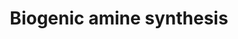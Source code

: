 ---
annotations:
- id: PW:0001234
  parent: classic metabolic pathway
  type: Pathway Ontology
  value: biogenic amine biosynthetic pathway
- id: PW:0000436
  parent: classic metabolic pathway
  type: Pathway Ontology
  value: amine neurotransmitter metabolic pathway
authors:
- AlexanderPico
- MaintBot
- Khanspers
- Thomas
- MartijnVanIersel
- Christine Chichester
- Egonw
- Evelo
- AARandCo
- Mkutmon
- Eweitz
- Finterly
description: 'Biogenic amines are one of two broad classes of classical neurotransmitters
  (the other being amino acids) and include: acetylcholine, serotonin, histamine,
  and the catecholamines epinephrine, norepinephrine, and dopamine.  Source: http://www.whatislife.com/reader2/Metabolism/pathway/Neurotransmitter.html  Proteins
  on this pathway have targeted assays available via the [https://assays.cancer.gov/available_assays?wp_id=WP550
  CPTAC Assay Portal]'
last-edited: 2021-06-17
organisms:
- Homo sapiens
redirect_from:
- /index.php/Pathway:WP550
- /instance/WP550
- /instance/WP550_rr119093
revision: r119093
schema-jsonld:
- '@context': https://schema.org/
  '@id': https://wikipathways.github.io/pathways/WP550.html
  '@type': Dataset
  creator:
    '@type': Organization
    name: WikiPathways
  description: 'Biogenic amines are one of two broad classes of classical neurotransmitters
    (the other being amino acids) and include: acetylcholine, serotonin, histamine,
    and the catecholamines epinephrine, norepinephrine, and dopamine.  Source: http://www.whatislife.com/reader2/Metabolism/pathway/Neurotransmitter.html  Proteins
    on this pathway have targeted assays available via the [https://assays.cancer.gov/available_assays?wp_id=WP550
    CPTAC Assay Portal]'
  keywords:
  - 5-hydroxy-tryptophan
  - AANAT
  - ACHE
  - ASMT
  - Acetylcholine
  - Acetylserotonin
  - CHAT
  - COMT
  - Choline
  - DBH
  - DDC
  - Dopamine
  - Epinephrine
  - GABA
  - GAD1
  - GAD2
  - Glutamate
  - HDC
  - Histamine
  - Histidine
  - L-DOPA
  - MAOA
  - Melatonin
  - Norepinephrine
  - PAH
  - PNMT
  - Phenylalanine
  - Serotonin
  - TH
  - TPH1
  - Tryptophan
  - Tyrosine
  license: CC0
  name: Biogenic amine synthesis
seo: CreativeWork
title: Biogenic amine synthesis
wpid: WP550
---